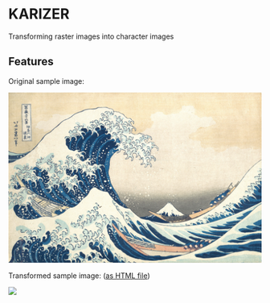 KARIZER
========

Transforming raster images into character images

Features
------------

Original sample image:

![](sample/sample.jpg)

Transformed sample image: ([as HTML file](https://raw.githubusercontent.com/kinoubenkyou/karizer/master/sample/sample-transformed))

![](../assets/images/sample-transformed.png)
